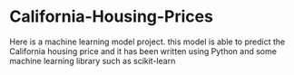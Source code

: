 # California-Housing-Prices
Here is a machine learning model project. this model is able to predict the California housing price and it has been written using Python and some machine learning library such as scikit-learn
